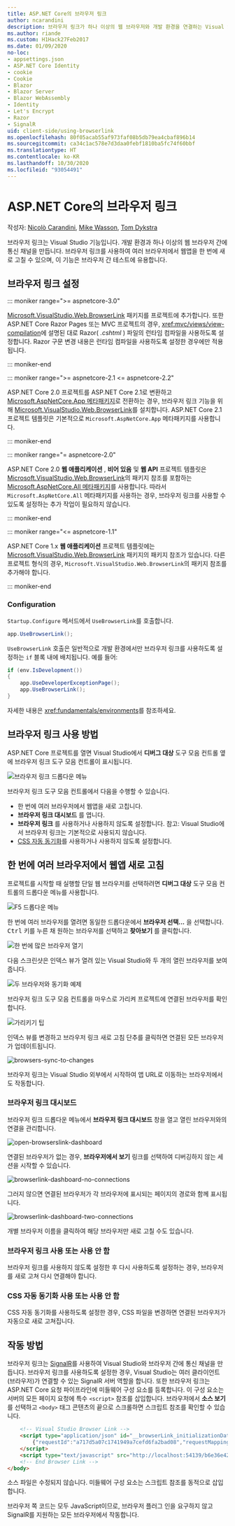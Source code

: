 ```yaml
---
title: ASP.NET Core의 브라우저 링크
author: ncarandini
description: 브라우저 링크가 하나 이상의 웹 브라우저와 개발 환경을 연결하는 Visual Studio 기능이 되는 방법을 설명합니다.
ms.author: riande
ms.custom: H1Hack27Feb2017
ms.date: 01/09/2020
no-loc:
- appsettings.json
- ASP.NET Core Identity
- cookie
- Cookie
- Blazor
- Blazor Server
- Blazor WebAssembly
- Identity
- Let's Encrypt
- Razor
- SignalR
uid: client-side/using-browserlink
ms.openlocfilehash: 80f05acab55af973faf08b5db79ea4cbaf896b14
ms.sourcegitcommit: ca34c1ac578e7d3daa0febf1810ba5fc74f60bbf
ms.translationtype: HT
ms.contentlocale: ko-KR
ms.lasthandoff: 10/30/2020
ms.locfileid: "93054491"
---
```

# <a name="browser-link-in-aspnet-core"></a>ASP.NET Core의 브라우저 링크

작성자: [Nicolò Carandini](https://github.com/ncarandini), [Mike Wasson](https://github.com/MikeWasson), [Tom Dykstra](https://github.com/tdykstra)

브라우저 링크는 Visual Studio 기능입니다. 개발 환경과 하나 이상의 웹 브라우저 간에 통신 채널을 만듭니다. 브라우저 링크를 사용하여 여러 브라우저에서 웹앱을 한 번에 새로 고칠 수 있으며, 이 기능은 브라우저 간 테스트에 유용합니다.

## <a name="browser-link-setup"></a>브라우저 링크 설정

::: moniker range=">= aspnetcore-3.0"

[Microsoft.VisualStudio.Web.BrowserLink](https://www.nuget.org/packages/Microsoft.VisualStudio.Web.BrowserLink/) 패키지를 프로젝트에 추가합니다. 또한 ASP.NET Core Razor Pages 또는 MVC 프로젝트의 경우, <xref:mvc/views/view-compilation>에 설명된 대로 Razor( *.cshtml* ) 파일의 런타임 컴파일을 사용하도록 설정합니다. Razor 구문 변경 내용은 런타임 컴파일을 사용하도록 설정한 경우에만 적용됩니다.

::: moniker-end

::: moniker range=">= aspnetcore-2.1 <= aspnetcore-2.2"

ASP.NET Core 2.0 프로젝트를 ASP.NET Core 2.1로 변환하고 [Microsoft.AspNetCore.App 메타패키지](xref:fundamentals/metapackage-app)로 전환하는 경우, 브라우저 링크 기능을 위해 [Microsoft.VisualStudio.Web.BrowserLink](https://www.nuget.org/packages/Microsoft.VisualStudio.Web.BrowserLink/)를 설치합니다. ASP.NET Core 2.1 프로젝트 템플릿은 기본적으로 `Microsoft.AspNetCore.App` 메타패키지를 사용합니다.

::: moniker-end

::: moniker range="= aspnetcore-2.0"

ASP.NET Core 2.0 **웹 애플리케이션** , **비어 있음** 및 **웹 API** 프로젝트 템플릿은 [Microsoft.VisualStudio.Web.BrowserLink](https://www.nuget.org/packages/Microsoft.VisualStudio.Web.BrowserLink/)의 패키지 참조를 포함하는 [Microsoft.AspNetCore.All 메타패키지](xref:fundamentals/metapackage)를 사용합니다. 따라서 `Microsoft.AspNetCore.All` 메타패키지를 사용하는 경우, 브라우저 링크를 사용할 수 있도록 설정하는 추가 작업이 필요하지 않습니다.

::: moniker-end

::: moniker range="<= aspnetcore-1.1"

ASP.NET Core 1.x **웹 애플리케이션** 프로젝트 템플릿에는 [Microsoft.VisualStudio.Web.BrowserLink](https://www.nuget.org/packages/Microsoft.VisualStudio.Web.BrowserLink/) 패키지의 패키지 참조가 있습니다. 다른 프로젝트 형식의 경우, `Microsoft.VisualStudio.Web.BrowserLink`의 패키지 참조를 추가해야 합니다.

::: moniker-end

### <a name="configuration"></a>Configuration

`Startup.Configure` 메서드에서 `UseBrowserLink`를 호출합니다.

```csharp
app.UseBrowserLink();
```

`UseBrowserLink` 호출은 일반적으로 개발 환경에서만 브라우저 링크를 사용하도록 설정하는 `if` 블록 내에 배치됩니다. 예를 들어:

```csharp
if (env.IsDevelopment())
{
    app.UseDeveloperExceptionPage();
    app.UseBrowserLink();
}
```

자세한 내용은 <xref:fundamentals/environments>를 참조하세요.

## <a name="how-to-use-browser-link"></a>브라우저 링크 사용 방법

ASP.NET Core 프로젝트를 열면 Visual Studio에서 **디버그 대상** 도구 모음 컨트롤 옆에 브라우저 링크 도구 모음 컨트롤이 표시됩니다.

![브라우저 링크 드롭다운 메뉴](using-browserlink/_static/browserLink-dropdown-menu.png)

브라우저 링크 도구 모음 컨트롤에서 다음을 수행할 수 있습니다.

* 한 번에 여러 브라우저에서 웹앱을 새로 고칩니다.
* **브라우저 링크 대시보드** 를 엽니다.
* **브라우저 링크** 를 사용하거나 사용하지 않도록 설정합니다. 참고: Visual Studio에서 브라우저 링크는 기본적으로 사용되지 않습니다.
* [CSS 자동 동기화](#enable-or-disable-css-auto-sync)를 사용하거나 사용하지 않도록 설정합니다.

## <a name="refresh-the-web-app-in-several-browsers-at-once"></a>한 번에 여러 브라우저에서 웹앱 새로 고침

프로젝트를 시작할 때 실행할 단일 웹 브라우저를 선택하려면 **디버그 대상** 도구 모음 컨트롤의 드롭다운 메뉴를 사용합니다.

![F5 드롭다운 메뉴](using-browserlink/_static/debug-target-dropdown-menu.png)

한 번에 여러 브라우저를 열려면 동일한 드롭다운에서 **브라우저 선택...** 을 선택합니다. <kbd>Ctrl</kbd> 키를 누른 채 원하는 브라우저를 선택하고 **찾아보기** 를 클릭합니다.

![한 번에 많은 브라우저 열기](using-browserlink/_static/open-many-browsers-at-once.png)

다음 스크린샷은 인덱스 뷰가 열려 있는 Visual Studio와 두 개의 열린 브라우저를 보여 줍니다.

![두 브라우저와 동기화 예제](using-browserlink/_static/sync-with-two-browsers-example.png)

브라우저 링크 도구 모음 컨트롤을 마우스로 가리켜 프로젝트에 연결된 브라우저를 확인합니다.

![가리키기 팁](using-browserlink/_static/hoover-tip.png)

인덱스 뷰를 변경하고 브라우저 링크 새로 고침 단추를 클릭하면 연결된 모든 브라우저가 업데이트됩니다.

![browsers-sync-to-changes](using-browserlink/_static/browsers-sync-to-changes.png)

브라우저 링크는 Visual Studio 외부에서 시작하여 앱 URL로 이동하는 브라우저에서도 작동합니다.

### <a name="the-browser-link-dashboard"></a>브라우저 링크 대시보드

브라우저 링크 드롭다운 메뉴에서 **브라우저 링크 대시보드** 창을 열고 열린 브라우저와의 연결을 관리합니다.

![open-browserslink-dashboard](using-browserlink/_static/open-browserlink-dashboard.png)

연결된 브라우저가 없는 경우, **브라우저에서 보기** 링크를 선택하여 디버깅하지 않는 세션을 시작할 수 있습니다.

![browserlink-dashboard-no-connections](using-browserlink/_static/browserlink-dashboard-no-connections.png)

그러지 않으면 연결된 브라우저가 각 브라우저에 표시되는 페이지의 경로와 함께 표시됩니다.

![browserlink-dashboard-two-connections](using-browserlink/_static/browserlink-dashboard-two-connections.png)

개별 브라우저 이름을 클릭하여 해당 브라우저만 새로 고칠 수도 있습니다.

### <a name="enable-or-disable-browser-link"></a>브라우저 링크 사용 또는 사용 안 함

브라우저 링크를 사용하지 않도록 설정한 후 다시 사용하도록 설정하는 경우, 브라우저를 새로 고쳐 다시 연결해야 합니다.

### <a name="enable-or-disable-css-auto-sync"></a>CSS 자동 동기화 사용 또는 사용 안 함

CSS 자동 동기화를 사용하도록 설정한 경우, CSS 파일을 변경하면 연결된 브라우저가 자동으로 새로 고쳐집니다.

## <a name="how-it-works"></a>작동 방법

브라우저 링크는 [SignalR](xref:signalr/introduction)를 사용하여 Visual Studio와 브라우저 간에 통신 채널을 만듭니다. 브라우저 링크를 사용하도록 설정한 경우, Visual Studio는 여러 클라이언트(브라우저)가 연결할 수 있는 SignalR 서버 역할을 합니다. 또한 브라우저 링크는 ASP.NET Core 요청 파이프라인에 미들웨어 구성 요소를 등록합니다. 이 구성 요소는 서버의 모든 페이지 요청에 특수 `<script>` 참조를 삽입합니다. 브라우저에서 **소스 보기** 를 선택하고 `<body>` 태그 콘텐츠의 끝으로 스크롤하면 스크립트 참조를 확인할 수 있습니다.

```html
    <!-- Visual Studio Browser Link -->
    <script type="application/json" id="__browserLink_initializationData">
        {"requestId":"a717d5a07c1741949a7cefd6fa2bad08","requestMappingFromServer":false}
    </script>
    <script type="text/javascript" src="http://localhost:54139/b6e36e429d034f578ebccd6a79bf19bf/browserLink" async="async"></script>
    <!-- End Browser Link -->
</body>
```

소스 파일은 수정되지 않습니다. 미들웨어 구성 요소는 스크립트 참조를 동적으로 삽입합니다.

브라우저 쪽 코드는 모두 JavaScript이므로, 브라우저 플러그 인을 요구하지 않고 SignalR를 지원하는 모든 브라우저에서 작동합니다.
